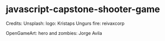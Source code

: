 # javascript-capstone-shooter-game
Credits:
Unsplash:
  logo: Kristaps Ungurs
  fire: reivaxcorp

OpenGameArt:
  hero and zombies: Jorge Avila
